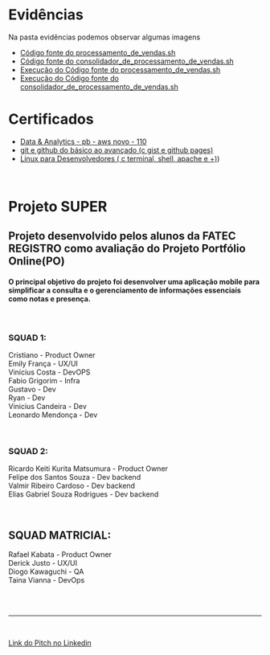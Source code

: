
# Evidências

Na pasta evidências podemos observar algumas imagens

- [Código fonte do processamento_de_vendas.sh](https://github.com/rafaelkabata/ProgramaBolsasPB/blob/main/Sprint%201/evidencias/Imagem%201.jpg)
- [Código fonte do consolidador_de_processamento_de_vendas.sh](https://github.com/rafaelkabata/ProgramaBolsasPB/blob/main/Sprint%201/evidencias/Imagem%202.jpg)
- [Execução do Código fonte do processamento_de_vendas.sh](https://github.com/rafaelkabata/ProgramaBolsasPB/blob/main/Sprint%201/evidencias/Imagem%203.jpg)
- [Execução do Código fonte do consolidador_de_processamento_de_vendas.sh](https://github.com/rafaelkabata/ProgramaBolsasPB/blob/main/Sprint%201/evidencias/Imagem%204.jpg)



</div>

# Certificados


- [Data & Analytics - pb - aws novo - 110](https://github.com/rafaelkabata/ProgramaBolsasPB/blob/main/Sprint%201/certificados/Data%20%26%20Analytics%20-%20pb%20-%20aws%20novo%20-%20110.jpg)
- [git e github do básico ao avançado (c gist e github pages)](https://github.com/rafaelkabata/ProgramaBolsasPB/blob/main/Sprint%201/certificados/git%20e%20github%20do%20b%C3%A1sico%20ao%20avan%C3%A7ado%20(c%20gist%20e%20github%20pages).jpg)
- [Linux para Desenvolvedores ( c terminal, shell, apache e +)](https://github.com/rafaelkabata/ProgramaBolsasPB/blob/main/Sprint%201/certificados/Linux%20para%20Desenvolvedores%20(%20c%20terminal%2C%20shell%2C%20apache%20e%20%2B).jpg))

</div>

<br>

# Projeto SUPER 

## Projeto desenvolvido pelos alunos da FATEC REGISTRO como avaliação do Projeto Portfólio Online(PO)


#### O principal objetivo do projeto foi desenvolver uma aplicação mobile para simplificar a consulta e o gerenciamento de informações essenciais como notas e presença.

<br>

### SQUAD 1:
Cristiano - Product Owner <br>
Emily França - UX/UI <br>
Vinícius Costa - DevOPS <br>
Fabio Grigorim - Infra <br>
Gustavo - Dev <br>
Ryan - Dev <br>
Vinicius Candeira - Dev <br>
Leonardo Mendonça - Dev <br>

<br>

###  SQUAD 2: 
Ricardo Keiti Kurita Matsumura - Product Owner <br>
Felipe dos Santos Souza - Dev backend <br>
Valmir Ribeiro Cardoso - Dev backend <br>
Elias Gabriel Souza Rodrigues - Dev backend <br>

<br>

## SQUAD MATRICIAL:
Rafael Kabata - Product Owner <br>
Derick Justo - UX/UI <br>
Diogo Kawaguchi - QA <br>
Taina Vianna - DevOps <br>

<br><br>

---------------------------------------------------------------------------------------------------

<br>

[Link do Pitch no Linkedin](url:)

